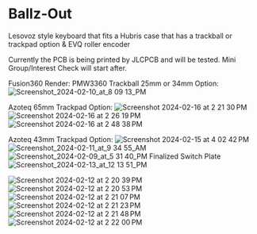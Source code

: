 # Ballz-Out
Lesovoz style keyboard that fits a Hubris case that has a trackball or trackpad option &amp; EVQ roller encoder

Currently the PCB is being printed by JLCPCB and will be tested. Mini Group/Interest Check will start after.


Fusion360 Render:
PMW3360 Trackball 25mm or 34mm Option:
![Screenshot_2024-02-10_at_8 09 13_PM](https://github.com/protieusz/Ballz-Out/assets/118025702/fe92e8e0-9049-476c-9f06-80e3f1eec463)

Azoteq 65mm Trackpad Option:
![Screenshot 2024-02-16 at 2 21 30 PM](https://github.com/protieusz/Ballz-Out/assets/118025702/6c5ab7b0-dd8e-4585-ac55-fddb323556e9)
![Screenshot 2024-02-16 at 2 26 19 PM](https://github.com/protieusz/Ballz-Out/assets/118025702/b44fde47-bf9f-4f38-9682-bb7266888b7d)
![Screenshot 2024-02-16 at 2 48 38 PM](https://github.com/protieusz/Ballz-Out/assets/118025702/a7b2fbdd-ff51-4fa1-879b-42811fc7c0d5)

Azoteq 43mm Trackpad Option:
![Screenshot 2024-02-15 at 4 02 42 PM](https://github.com/protieusz/Ballz-Out/assets/118025702/0e538794-eb53-4cb7-a64f-9023dce7c48b)
![Screenshot_2024-02-11_at_9 34 55_AM](https://github.com/protieusz/Ballz-Out/assets/118025702/d3e99c8f-680d-4f5f-8e0f-143cf2533b4a)
![Screenshot_2024-02-09_at_5 31 40_PM](https://github.com/protieusz/Ballz-Out/assets/118025702/076e73bc-e690-4911-bd33-ddfa665fd289)
Finalized Switch Plate
![Screenshot_2024-02-13_at_12 13 51_PM](https://github.com/protieusz/Ballz-Out/assets/118025702/86dd53f0-d727-44ac-b7d2-4d87e77ccaf2)

![Screenshot 2024-02-12 at 2 20 39 PM](https://github.com/protieusz/Ballz-Out/assets/118025702/4b9ae559-9d78-4be6-8e31-c78eb86e725c)
![Screenshot 2024-02-12 at 2 20 53 PM](https://github.com/protieusz/Ballz-Out/assets/118025702/d5c51d1e-fef9-4cc8-a82d-ce4e52b62f9b)
![Screenshot 2024-02-12 at 2 21 07 PM](https://github.com/protieusz/Ballz-Out/assets/118025702/6b3092fd-bca5-45f2-8c52-fb422e54180a)
![Screenshot 2024-02-12 at 2 21 23 PM](https://github.com/protieusz/Ballz-Out/assets/118025702/65317684-42ec-42ef-abf8-a8250d710944)
![Screenshot 2024-02-12 at 2 21 48 PM](https://github.com/protieusz/Ballz-Out/assets/118025702/4ee158a7-02da-4bf0-bb80-0734f6e5903e)
![Screenshot 2024-02-12 at 2 22 00 PM](https://github.com/protieusz/Ballz-Out/assets/118025702/7df2f1e4-7759-47ee-b9fb-5aecf03cfbf5)
